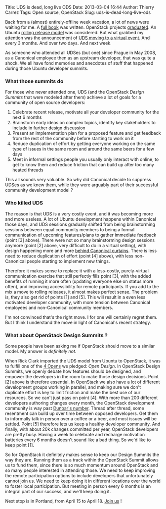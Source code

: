 Title: UDS is dead, long live ODS
Date: 2013-03-04 16:44
Author: Thierry Carrez
Tags: Open source, OpenStack
Slug: uds-is-dead-long-live-ods

Back from a (almost) entirely-offline week vacation, a lot of news were
waiting for me. A [full
book](http://openstack.booktype.pro/openstack-operations-guide/_draft/_v/1.0/why-we-wrote-this-book/)
was written. OpenStack projects
[graduated](http://eavesdrop.openstack.org/meetings/tc/2013/tc.2013-02-26-20.03.html).
An Ubuntu [rolling release
model](https://lists.ubuntu.com/archives/ubuntu-devel/2013-February/036537.html)
was considered. But what grabbed my attention was the announcement of
[UDS moving to a virtual
event](https://lists.ubuntu.com/archives/ubuntu-devel/2013-February/036502.html).
And every 3 months. And over two days. And next week.

As someone who attended all UDSes (but one) since Prague in May 2008, as
a Canonical employee then as an upstream developer, that was quite a
shock. We all have fond memories and anecdotes of stuff that happened
during those Ubuntu developer summits.

### What those summits do

For those who never attended one, UDS (and the OpenStack *Design
Summits* that were modeled after them) achieve a lot of goals for a
community of open source developers:

1.  Celebrate recent release, motivate all your developer community for
    the next 6 months
2.  Brainstorm early ideas on complex topics, identify key stakeholders
    to include in further design discussion
3.  Present an implementation plan for a proposed feature and get
    feedback from the rest of the community before starting to work on
    it
4.  Reduce duplication of effort by getting everyone working on the same
    type of issues in the same room and around the same beers for a few
    days
5.  Meet in informal settings people you usually only interact with
    online, to get to know them and reduce friction that can build up
    after too many heated threads

This all sounds very valuable. So why did Canonical decide to suppress
UDSes as we knew them, while they were arguably part of their successful
community development model ?

### Who killed UDS

The reason is that UDS is a very costly event, and it was becoming more
and more useless. A lot of Ubuntu development happens within Canonical
those days, and UDS sessions gradually shifted from being brainstorming
sessions between equal community members to being a formal communication
of upcoming features/plans to gather immediate feedback (point [3]
above). There were not so many brainstorming design sessions anymore
(point [2] above, very difficult to do in a virtual setting), with
design happening more and more [behind Canonical
curtains](http://www.markshuttleworth.com/archives/1200). There is less
need to reduce duplication of effort (point [4] above), with less
non-Canonical people starting to implement new things.

Therefore it makes sense to replace it with a less-costly,
purely-virtual communication exercise that still perfectly fills point
[3], with the added benefits of running it more often (updating everyone
else on status more often), and improving accessibility for remote
participants. If you add to the mix a move to rolling releases, it
almost makes perfect sense. The problem is, they also get rid of points
[1] and [5]. This will result in a even less motivated developer
community, with more tension between Canonical employees and
non-Canonical community members.

I'm not convinced that's the right move. I for one will certainly regret
them. But I think I understand the move in light of Canonical's recent
strategy.

### What about OpenStack Design Summits ?

Some people have been asking me if OpenStack should move to a similar
model. My answer is *definitely not*.

When Rick Clark imported the UDS model from Ubuntu to OpenStack, it was
to fulfill one of the [4 Opens](https://wiki.openstack.org/wiki/Open) we
pledged: *Open Design*. In OpenStack Design Summits, we openly debate
how features should be designed, and empower the developers in the room
to make those design decisions. Point [2] above is therefore essential.
In OpenStack we also have a lot of different development groups working
in parallel, and making sure we don't duplicate effort is key to limit
friction and make the best use of our resources. So we can't just pass
on point [4]. With more than 200 different developers authoring changes
every month, the OpenStack development community is way past [Dunbar's
number](http://en.wikipedia.org/wiki/Dunbar%27s_number). Thread after
thread, some resentment can build up over time between opposed
developers. Get them to informally talk in person over a coffee or a
beer, and most issues will be settled. Point [5] therefore lets us keep
a healthy developer community. And finally, with about 20k changes
committed per year, OpenStack developers are pretty busy. Having a week
to celebrate and recharge motivation batteries every 6 months doesn't
sound like a bad thing. So we'd like to keep point [1].

So for OpenStack it definitely makes sense to keep our Design Summits
the way they are. Running them as a track within the OpenStack Summit
allows us to fund them, since there is so much momentum around OpenStack
and so many people interested in attending those. We need to keep
improving the remote participation options to include developers that
unfortunately cannot join us. We need to keep doing it in different
locations over the world to foster local participation. But meeting in
person every 6 months is an integral part of our success, and we'll keep
doing it.

Next stop is in Portland, from April 15 to April 18. [Join
us](http://www.openstack.org/summit/) !
